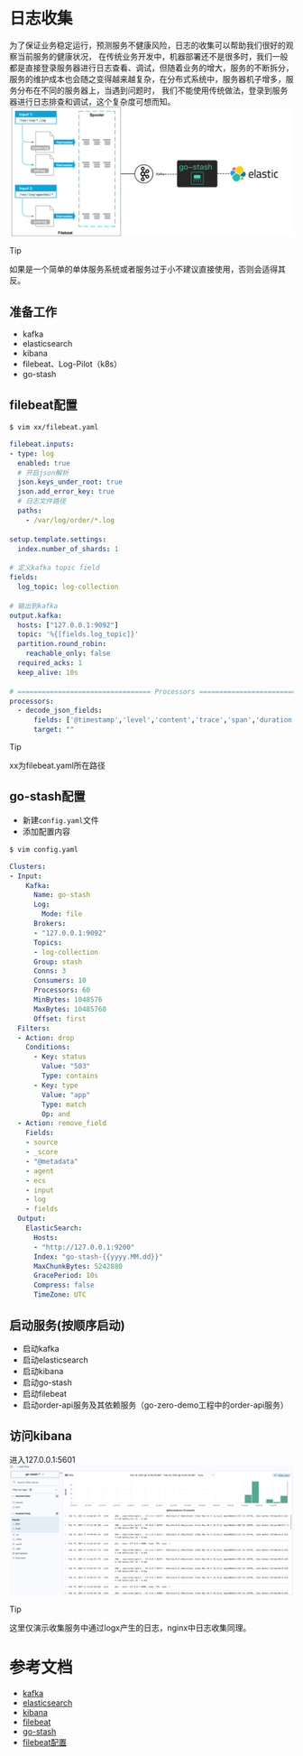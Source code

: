 # 日志收集
为了保证业务稳定运行，预测服务不健康风险，日志的收集可以帮助我们很好的观察当前服务的健康状况，
在传统业务开发中，机器部署还不是很多时，我们一般都是直接登录服务器进行日志查看、调试，但随着业务的增大，服务的不断拆分，
服务的维护成本也会随之变得越来越复杂，在分布式系统中，服务器机子增多，服务分布在不同的服务器上，当遇到问题时，
我们不能使用传统做法，登录到服务器进行日志排查和调试，这个复杂度可想而知。
![log-flow](./resource/log-flow.png)

> [!TIP]
> 如果是一个简单的单体服务系统或者服务过于小不建议直接使用，否则会适得其反。

## 准备工作
* kafka
* elasticsearch
* kibana
* filebeat、Log-Pilot（k8s）
* go-stash

## filebeat配置
``` shell
$ vim xx/filebeat.yaml
```
``` yaml
filebeat.inputs:
- type: log
  enabled: true
  # 开启json解析
  json.keys_under_root: true
  json.add_error_key: true
  # 日志文件路径
  paths:
    - /var/log/order/*.log

setup.template.settings:
  index.number_of_shards: 1

# 定义kafka topic field
fields:
  log_topic: log-collection

# 输出到kafka
output.kafka:
  hosts: ["127.0.0.1:9092"]
  topic: '%{[fields.log_topic]}'
  partition.round_robin:
    reachable_only: false
  required_acks: 1
  keep_alive: 10s

# ================================= Processors =================================
processors:
  - decode_json_fields:
      fields: ['@timestamp','level','content','trace','span','duration']
      target: ""
```

> [!TIP]
> xx为filebeat.yaml所在路径

## go-stash配置
* 新建`config.yaml`文件
* 添加配置内容
``` shell
$ vim config.yaml
```
``` yaml
Clusters:
- Input:
    Kafka:
      Name: go-stash
      Log:
        Mode: file
      Brokers:
      - "127.0.0.1:9092"
      Topics: 
      - log-collection
      Group: stash
      Conns: 3
      Consumers: 10
      Processors: 60
      MinBytes: 1048576
      MaxBytes: 10485760
      Offset: first
  Filters:
  - Action: drop
    Conditions:
      - Key: status
        Value: "503"
        Type: contains
      - Key: type
        Value: "app"
        Type: match
        Op: and
  - Action: remove_field
    Fields:
    - source
    - _score
    - "@metadata"
    - agent
    - ecs
    - input
    - log
    - fields
  Output:
    ElasticSearch:
      Hosts:
      - "http://127.0.0.1:9200"
      Index: "go-stash-{{yyyy.MM.dd}}"
      MaxChunkBytes: 5242880
      GracePeriod: 10s
      Compress: false
      TimeZone: UTC
```

## 启动服务(按顺序启动)
* 启动kafka
* 启动elasticsearch
* 启动kibana
* 启动go-stash
* 启动filebeat
* 启动order-api服务及其依赖服务（go-zero-demo工程中的order-api服务）

## 访问kibana
进入127.0.0.1:5601
![log](./resource/log.png)

> [!TIP]
> 这里仅演示收集服务中通过logx产生的日志，nginx中日志收集同理。


# 参考文档
* [kafka](http://kafka.apache.org/)
* [elasticsearch](https://www.elastic.co/cn/elasticsearch/)
* [kibana](https://www.elastic.co/cn/kibana)
* [filebeat](https://www.elastic.co/cn/beats/filebeat)
* [go-stash](https://github.com/tal-tech/go-stash)
* [filebeat配置](https://www.elastic.co/guide/en/beats/filebeat/current/index.html)

